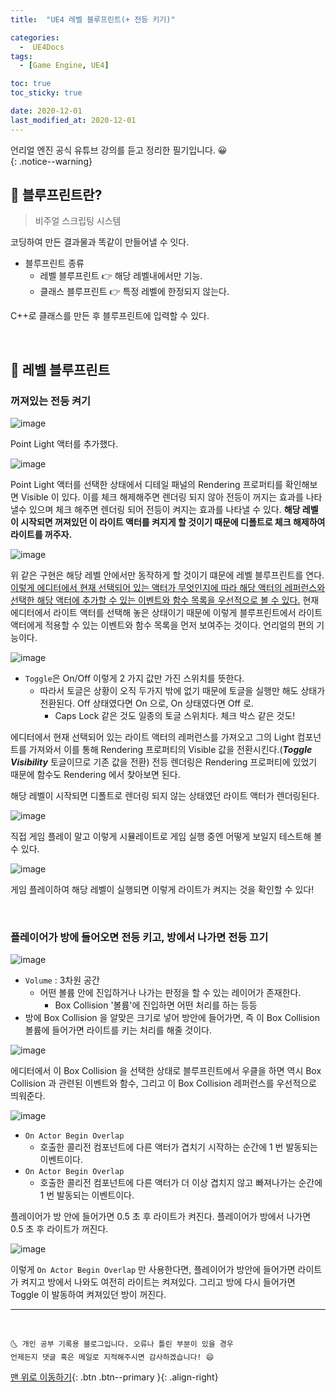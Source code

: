 ```yaml
---
title:  "UE4 레벨 블루프린트(+ 전등 키기)" 

categories:
  -  UE4Docs
tags:
  - [Game Engine, UE4]

toc: true
toc_sticky: true

date: 2020-12-01
last_modified_at: 2020-12-01
---
```


언리얼 엔진 공식 유튜브 강의를 듣고 정리한 필기입니다. 😀  
{: .notice--warning}


## 🚖 블루프린트란?

> 비주얼 스크립팅 시스템 

코딩하여 만든 결과물과 똑같이 만들어낼 수 잇다.

- 블루프린트 종류
  - 레벨 블루프린트 👉 해당 레벨내에서만 기능.
  - 클래스 블루프린트 👉 특정 레벨에 한정되지 않는다.

C++로 클래스를 만든 후 블루프린트에 입력할 수 있다. 

<br>

## 🚖 레벨 블루프린트

### 꺼져있는 전등 켜기

![image](https://user-images.githubusercontent.com/42318591/100689559-0973ec80-33c8-11eb-9888-ea7902b0c6de.png)

Point Light 액터를 추가했다. 

![image](https://user-images.githubusercontent.com/42318591/100689604-1e508000-33c8-11eb-842c-5f3e034d8209.png)

Point Light 액터를 선택한 상태에서 디테일 패널의 Rendering 프로퍼티를 확인해보면 Visible 이 있다. 이를 체크 해제해주면 렌더링 되지 않아 전등이 꺼지는 효과를 나타낼수 있으며 체크 해주면 렌더링 되어 전등이 켜지는 효과를 나타낼 수 있다. **해당 레벨이 시작되면 꺼져있던 이 라이트 액터를 켜지게 할 것이기 때문에 디폴트로 체크 해제하여 라이트를 꺼주자.**

![image](https://user-images.githubusercontent.com/42318591/100689682-47711080-33c8-11eb-94db-ea08e14618ab.png)

위 같은 구현은 해당 레벨 안에서만 동작하게 할 것이기 떄문에 레벨 블루프린트를 연다. <u>이렇게 에디터에서 현재 선택되어 있는 액터가 무엇인지에 따라 해당 액터의 레퍼런스와 선택한 해당 액터에 추가할 수 있는 이벤트와 함수 목록을 우선적으로 볼 수 있다.</u> 현재 에디터에서 라이트 액터를 선택해 놓은 상태이기 때문에 이렇게 블루프린트에서 라이트 액터에게 적용할 수 있는 이벤트와 함수 목록을 먼저 보여주는 것이다. 언리얼의 편의 기능이다.

![image](https://user-images.githubusercontent.com/42318591/100689667-3922f480-33c8-11eb-95cb-f3acd523e060.png)

- `Toggle`은 On/Off 이렇게 2 가지 값만 가진 스위치를 뜻한다. 
  - 따라서 토글은 상황이 오직 두가지 밖에 없기 때문에 토글을 실행만 해도 상태가 전환된다. Off 상태였다면 On 으로, On 상태였다면 Off 로.
    - Caps Lock 같은 것도 일종의 토글 스위치다. 체크 박스 같은 것도! 

에디터에서 현재 선택되어 있는 라이트 액터의 레퍼런스를 가져오고 그의 Light 컴포넌트를 가져와서 이를 통해 Rendering 프로퍼티의 Visible 값을 전환시킨다.(***Toggle Visibility*** 토글이므로 기존 값을 전환) 전등 렌더링은 Rendering 프로퍼티에 있었기 때문에 함수도 Rendering 에서 찾아보면 된다. 

해당 레벨이 시작되면 디폴트로 렌더링 되지 않는 상태였던 라이트 액터가 렌더링된다.

![image](https://user-images.githubusercontent.com/42318591/100689704-548dff80-33c8-11eb-85a5-97192678f284.png)

직접 게임 플레이 말고 이렇게 시뮬레이트로 게임 실행 중엔 어떻게 보일지 테스트해 볼 수 있다.

![image](https://user-images.githubusercontent.com/42318591/100692992-50191500-33cf-11eb-8e48-96eec82fe189.png)

게임 플레이하여 해당 레벨이 실행되면 이렇게 라이트가 켜지는 것을 확인할 수 있다!

<br>

### 플레이어가 방에 들어오면 전등 키고, 방에서 나가면 전등 끄기

![image](https://user-images.githubusercontent.com/42318591/100695469-991f9800-33d4-11eb-9f67-12f2151fa91b.png)

- `Volume` : 3차원 공간
  - 어떤 볼륨 안에 진입하거나 나가는 판정을 할 수 있는 레이어가 존재한다.
    - Box Collision '볼륨'에 진입하면 어떤 처리를 하는 등등
- 방에 Box Collision 을 알맞은 크기로 넣어 방안에 들어가면, 즉 이 Box Collision 볼륨에 들어가면 라이트를 키는 처리를 해줄 것이다.

![image](https://user-images.githubusercontent.com/42318591/100695443-8c9b3f80-33d4-11eb-9c5c-4bf5e75965b2.png)

에디터에서 이 Box Collision 을 선택한 상태로 블루프린트에서 우클을 하면 역시 Box Collision 과 관련된 이벤트와 함수, 그리고 이 Box Collision 레퍼런스를 우선적으로 띄워준다. 

![image](https://user-images.githubusercontent.com/42318591/100696541-219f3800-33d7-11eb-8096-a0d35b5316d8.png)

- `On Actor Begin Overlap`
  - 호출한 콜리전 컴포넌트에 다른 액터가 겹치기 시작하는 순간에 1 번 발동되는 이벤트이다.
- `On Actor Begin Overlap`
  - 호출한 콜리전 컴포넌트에 다른 액터가 더 이상 겹치지 않고 빠져나가는 순간에 1 번 발동되는 이벤트이다.

플레이어가 방 안에 들어가면 0.5 초 후 라이트가 켜진다. 플레이어가 방에서 나가면 0.5 초 후 라이트가 꺼진다.

![image](https://user-images.githubusercontent.com/42318591/100697245-cb32f900-33d8-11eb-923e-24ace8086c67.png)

이렇게 `On Actor Begin Overlap` 만 사용한다면, 플레이어가 방안에 들어가면 라이트가 켜지고 방에서 나와도 여전히 라이트는 켜져있다. 그리고 방에 다시 들어가면 Toggle 이 발동하여 켜져있던 방이 꺼진다. 

***
<br>

    🌜 개인 공부 기록용 블로그입니다. 오류나 틀린 부분이 있을 경우 
    언제든지 댓글 혹은 메일로 지적해주시면 감사하겠습니다! 😄

[맨 위로 이동하기](#){: .btn .btn--primary }{: .align-right}